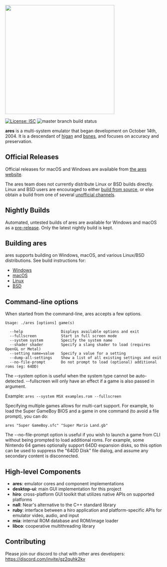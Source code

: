 [<img src="https://github.com/ares-emulator/ares/blob/master/ares/ares/resource/logo@2x.png" width="350"/>](https://ares-emu.net)

[![License: ISC](https://img.shields.io/badge/License-ISC-blue.svg)](https://github.com/ares-emulator/ares/blob/master/LICENSE)
![master branch build status](https://github.com/ares-emulator/ares/actions/workflows/push.yml/badge.svg?branch=master)

**ares** is a multi-system emulator that began development on October 14th, 2004.
It is a descendant of [higan](https://github.com/higan-emu/higan) and [bsnes](https://github.com/bsnes-emu/bsnes/), and focuses on accuracy and preservation.

Official Releases
-----------------

Official releases for macOS and Windows are available from
[the ares website](https://ares-emu.net).

The ares team does not currently distribute Linux or BSD builds directly. Linux and BSD users are encouraged to either 
[build from source](https://github.com/ares-emulator/ares/wiki/Build-Instructions), 
or else obtain a build from one of several 
[unofficial channels](https://github.com/ares-emulator/ares/wiki/Install-Instructions#linux).

Nightly Builds
--------------

Automated, untested builds of ares are available for Windows and macOS as a [pre-release](https://github.com/ares-emulator/ares/releases/tag/nightly). 
Only the latest nightly build is kept.

Building ares
-------------

ares supports building on Windows, macOS, and various Linux/BSD distributions. See build instructions for:

* [Windows](https://github.com/ares-emulator/ares/wiki/Build-Instructions-For-Windows)
* [macOS](https://github.com/ares-emulator/ares/wiki/Build-Instructions-For-macOS)
* [Linux](https://github.com/ares-emulator/ares/wiki/Build-Instructions-For-Linux)
* [BSD](https://github.com/ares-emulator/ares/wiki/Build-Instructions-For-BSD)

Command-line options
--------------------

When started from the command-line, ares accepts a few options.

```
Usage: ./ares [options] game(s)

  --help                 Displays available options and exit
  --fullscreen           Start in full screen mode
  --system system        Specify the system name
  --shader shader        Specify a slang shader to load (requires OpenGL or Metal)
  --setting name=value   Specify a value for a setting
  --dump-all-settings    Show a list of all existing settings and exit
  --no-file-prompt       Do not prompt to load (optional) additional roms (eg: 64DD)
```

The --system option is useful when the system type cannot be auto-detected.
--fullscreen will only have an effect if a game is also passed in argument.

Example:
`ares --system MSX examples.rom --fullscreen`

Specifying multiple games allows for multi-cart support.  For example, to load
the Super GameBoy BIOS and a game in one command (to avoid a file prompt), you 
can do:

`ares "Super GameBoy.sfc" "Super Mario Land.gb"`

The --no-file-prompt option is useful if you wish to launch a game from CLI
without being prompted to load additional roms. For example, some Nintendo 64 
games optionally support 64DD expansion disks, so this option can be used to
suppress the "64DD Disk" file dialog, and assume any secondary content is 
disconnected.

High-level Components
---------------------

* __ares__:       emulator cores and component implementations
* __desktop-ui__: main GUI implementation for this project
* __hiro__:       cross-platform GUI toolkit that utilizes native APIs on supported platforms
* __nall__:       Near's alternative to the C++ standard library
* __ruby__:       interface between a hiro application and platform-specific APIs for emulator video, audio, and input
* __mia__:        internal ROM database and ROM/image loader
* __libco__:      cooperative multithreading library

Contributing
------------

Please join our discord to chat with other ares developers: https://discord.com/invite/gz2quhk2kv
